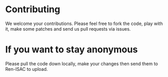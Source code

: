 # Contributing
We welcome your contributions. Please feel free to fork the code, play with it, make some patches and send us pull requests via issues.

# If you want to stay anonymous
Please pull the code down locally, make your changes then send them to Ren-ISAC to upload.